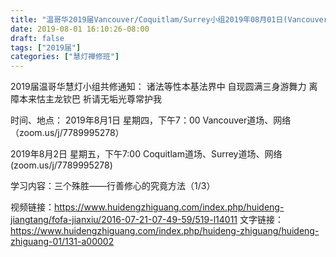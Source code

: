 ```yaml
---
title: "温哥华2019届Vancouver/Coquitlam/Surrey小组2019年08月01日(Vancouver)02日(Coquitla/Surrey)共修"
date: 2019-08-01 16:10:26-08:00
draft: false
tags: ["2019届"]
categories: ["慧灯禅修班"]
---
```

2019届温哥华慧灯小组共修通知：
诸法等性本基法界中
自现圆满三身游舞力
离障本来怙主龙钦巴
祈请无垢光尊常护我

时间、地点：
2019年8月1日 星期四，下午7：00
Vancouver道场、网络（zoom.us/j/7789995278）

2019年8月2日 星期五，下午7:00
Coquitlam道场、Surrey道场、网络(zoom.us/j/7789995278)

学习内容：三个殊胜——行善修心的究竟方法（1/3）

视频链接：https://www.huidengzhiguang.com/index.php/huideng-jiangtang/fofa-jianxiu/2016-07-21-07-49-59/519-l14011
文字链接：https://www.huidengzhiguang.com/index.php/huideng-zhiguang/huideng-zhiguang-01/131-a00002
